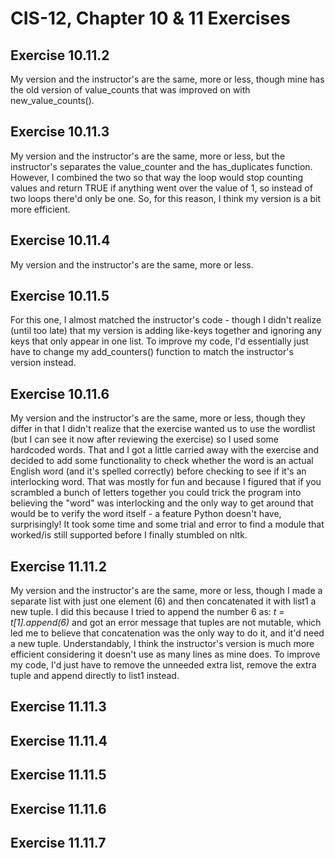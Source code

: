 # CIS-12, Chapter 10 & 11 Exercises

<h2>Exercise 10.11.2</h2>
My version and the instructor's are the same, more or less, though mine has the old version of value_counts that was 
improved on with new_value_counts(). 

<h2>Exercise 10.11.3</h2>
My version and the instructor's are the same, more or less, but the instructor's separates the value_counter and the 
has_duplicates function. However, I combined the two so that way the loop would stop counting values and return TRUE 
if anything went over the value of 1, so instead of two loops there'd only be one. So, for this reason, I think my 
version is a bit more efficient.

<h2>Exercise 10.11.4</h2>
My version and the instructor's are the same, more or less.

<h2>Exercise 10.11.5</h2>
For this one, I almost matched the instructor's code - though I didn't realize (until too late) that my version is 
adding like-keys together and ignoring any keys that only appear in one list. To improve my code, I'd essentially just 
have to change my add_counters() function to match the instructor's version instead.

<h2>Exercise 10.11.6</h2>
My version and the instructor's are the same, more or less, though they differ in that I didn't realize that the 
exercise wanted us to use the wordlist (but I can see it now after reviewing the exercise) so I used some hardcoded 
words. That and I got a little carried away with the exercise and decided to add some functionality to check whether 
the word is an actual English word (and it's spelled correctly) before checking to see if it's an interlocking word. 
That was mostly for fun and because I figured that if you scrambled a bunch of letters together you could trick the 
program into believing the "word" was interlocking and the only way to get around that would be to verify the word 
itself - a feature Python doesn't have, surprisingly! It took some time and some trial and error to find a module that 
worked/is still supported before I finally stumbled on nltk.

<h2>Exercise 11.11.2</h2>
My version and the instructor's are the same, more or less, though I made a separate list with just one element (6) 
and then concatenated it with list1 a new tuple. I did this because I tried to append the number 6 as: 
<i><b></b>t = t[1].append(6)</i></b> and got an error message that tuples are not mutable, which led me to believe that 
concatenation was the only way to do it, and it'd need a new tuple. Understandably, I think the instructor's version is 
much more efficient considering it doesn't use as many lines as mine does. To improve my code, I'd just have to remove 
the unneeded extra list, remove the extra tuple and append directly to list1 instead.

<h2>Exercise 11.11.3</h2>

<h2>Exercise 11.11.4</h2>

<h2>Exercise 11.11.5</h2>

<h2>Exercise 11.11.6</h2>

<h2>Exercise 11.11.7</h2>